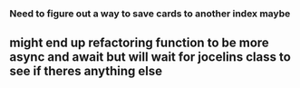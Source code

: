 ### Need to figure out a way to save cards to another index maybe
## might end up refactoring function to be more async and await but will wait for jocelins class to see if theres anything else